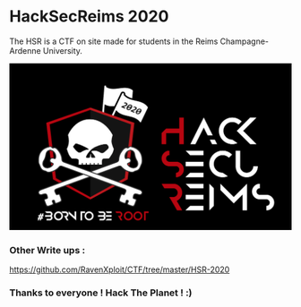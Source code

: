 # HackSecReims 2020

The HSR is a CTF on site made for students in the Reims Champagne-Ardenne University.

<img src="./Images/hsr2020.png" width="1000" >

### Other Write ups :

https://github.com/RavenXploit/CTF/tree/master/HSR-2020

### Thanks to everyone ! Hack The Planet ! :)
